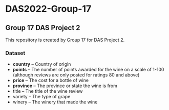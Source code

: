 # DAS2022-Group-17

## Group 17 DAS Project 2

This repository is created by Group 17 for DAS Project 2.

### Dataset

- **country** – Country of origin
- **points** – The number of points awarded for the wine on a scale of 1-100 (although reviews
are only posted for ratings 80 and above)
- **price** – The cost for a bottle of wine
- **province** – The province or state the wine is from
- title – The title of the wine review
- variety – The type of grape
- winery – The winery that made the wine
